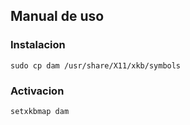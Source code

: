 ## Manual de uso ##

### Instalacion ###

```shell
sudo cp dam /usr/share/X11/xkb/symbols
```

### Activacion ###

```shell
setxkbmap dam
```
